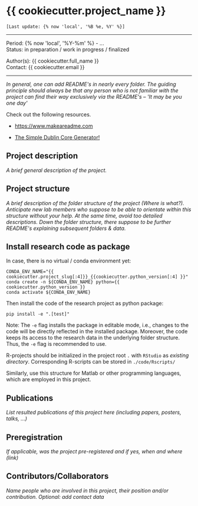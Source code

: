 # {{ cookiecutter.project_name }}

`[Last update: {% now 'local', '%B %e, %Y' %}]`

***
Period: {% now 'local', '%Y-%m' %} - ... <br>
Status: in preparation / work in progress / finalized

Author(s): {{ cookiecutter.full_name }} <br>
Contact:   {{ cookiecutter.email }}

***

*In general, one can add README's in nearly every folder. The guiding principle should always be that any person who is not familiar with the project can find their way exclusively via the README's – 'It may be you one day'*

Check out the following resources.

* https://www.makeareadme.com

* [The Simple Dublin Core Generator!](https://nsteffel.github.io/dublin_core_generator/generator_nq.html)

## Project description

*A brief general description of the project.*

## Project structure

*A brief description of the folder structure of the project (Where is what?). Anticipate new lab members who suppose to be able to orientate within this structure without your help. At the same time, avoid too detailed descriptions. Down the folder structure, there suppose to be further README's explaining subsequent folders & data.*

## Install research code as package

In case, there is no virtual / conda environment yet:

```shell
CONDA_ENV_NAME="{{ cookiecutter.project_slug[:4]}}_{{cookiecutter.python_version[:4] }}"
conda create -n ${CONDA_ENV_NAME} python={{ cookiecutter.python_version }}
conda activate ${CONDA_ENV_NAME}
```

Then install the code of the research project as python package:

```shell
pip install -e ".[test]"
```

Note: The `-e` flag installs the package in editable mode,
i.e., changes to the code will be directly reflected in the installed package.
Moreover, the code keeps its access to the research data in the underlying folder structure.
Thus, the `-e` flag is recommended to use.

R-projects should be initialized in the project root `.` with `RStudio` as *existing directory*.
Corresponding R-scripts can be stored in `./code/Rscripts/`

Similarly, use this structure for Matlab or other programming languages, which are employed in this project.

## Publications

*List resulted publications of this project here (including papers, posters, talks, ...)*

## Preregistration

*If applicable, was the project pre-registered and if yes, when and where (link)*

## Contributors/Collaborators

*Name people who are involved in this project, their position and/or contribution.
Optional: add contact data*
